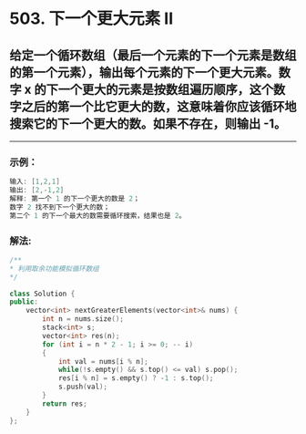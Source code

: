 # **503. 下一个更大元素 II**

## 给定一个循环数组（最后一个元素的下一个元素是数组的第一个元素），输出每个元素的下一个更大元素。数字 x 的下一个更大的元素是按数组遍历顺序，这个数字之后的第一个比它更大的数，这意味着你应该循环地搜索它的下一个更大的数。如果不存在，则输出 -1。

---

### **示例：**

```c
输入: [1,2,1]
输出: [2,-1,2]
解释: 第一个 1 的下一个更大的数是 2；
数字 2 找不到下一个更大的数； 
第二个 1 的下一个最大的数需要循环搜索，结果也是 2。
```

### **解法:**

```c++
/**
* 利用取余功能模拟循环数组
*/

class Solution {
public:
    vector<int> nextGreaterElements(vector<int>& nums) {
        int n = nums.size();
        stack<int> s;
        vector<int> res(n);
        for (int i = n * 2 - 1; i >= 0; -- i)
        {
            int val = nums[i % n];
            while(!s.empty() && s.top() <= val) s.pop();
            res[i % n] = s.empty() ? -1 : s.top();
            s.push(val);
        }
        return res;
    }
};
```
